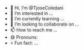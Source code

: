 - 👋 Hi, I’m @TjoseColedani
- 👀 I’m interested in ...
- 🌱 I’m currently learning ...
- 💞️ I’m looking to collaborate on ...
- 📫 How to reach me ...
- 😄 Pronouns:
- ⚡ Fun fact: ...

<!---
TjoseColedani/TjoseColedani is a ✨ special ✨ repository because its `README.md` (this file) appears on your GitHub profile.
You can click the Preview link to take a look at your changes.
--->
